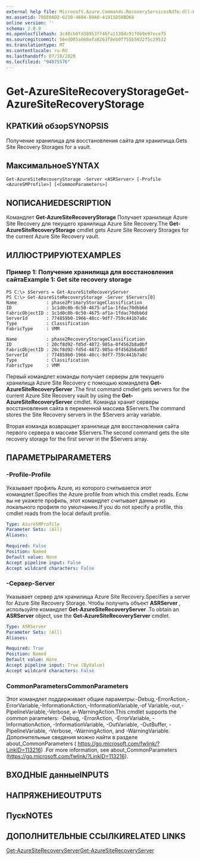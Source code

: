 ```yaml
---
external help file: Microsoft.Azure.Commands.RecoveryServicesRdfe.dll-Help.xml
ms.assetid: 78DE0AD2-6210-4604-89A8-41915D58BD68
online version: ''
schema: 2.0.0
ms.openlocfilehash: 3c40cb0fd38953ff46fa1138dc91f0b9e97ece75
ms.sourcegitcommit: 56ed085a868afa8263f8eb0f755b5822f5c29532
ms.translationtype: MT
ms.contentlocale: ru-RU
ms.lasthandoff: 07/18/2020
ms.locfileid: "94075576"
---
```

# <span data-ttu-id="b398b-101">Get-AzureSiteRecoveryStorage</span><span class="sxs-lookup"><span data-stu-id="b398b-101">Get-AzureSiteRecoveryStorage</span></span>

## <span data-ttu-id="b398b-102">КРАТКИй обзор</span><span class="sxs-lookup"><span data-stu-id="b398b-102">SYNOPSIS</span></span>
<span data-ttu-id="b398b-103">Получение хранилища для восстановления сайта для хранилища.</span><span class="sxs-lookup"><span data-stu-id="b398b-103">Gets Site Recovery Storages for a vault.</span></span>

## <span data-ttu-id="b398b-104">Максимальное</span><span class="sxs-lookup"><span data-stu-id="b398b-104">SYNTAX</span></span>

```
Get-AzureSiteRecoveryStorage -Server <ASRServer> [-Profile <AzureSMProfile>] [<CommonParameters>]
```

## <span data-ttu-id="b398b-105">NОПИСАНИЕ</span><span class="sxs-lookup"><span data-stu-id="b398b-105">DESCRIPTION</span></span>
<span data-ttu-id="b398b-106">Командлет **Get-AzureSiteRecoveryStorage** Получает хранилище Azure Site Recovery для текущего хранилища Azure Site Recovery.</span><span class="sxs-lookup"><span data-stu-id="b398b-106">The **Get-AzureSiteRecoveryStorage** cmdlet gets Azure Site Recovery Storages for the current Azure Site Recovery vault.</span></span>

## <span data-ttu-id="b398b-107">ИЛЛЮСТРИРУЮТ</span><span class="sxs-lookup"><span data-stu-id="b398b-107">EXAMPLES</span></span>

### <span data-ttu-id="b398b-108">Пример 1: Получение хранилища для восстановления сайта</span><span class="sxs-lookup"><span data-stu-id="b398b-108">Example 1: Get site recovery storage</span></span>
```
PS C:\> $Servers = Get-AzureSiteRecoveryServer
PS C:\> Get-AzureSiteRecoveryStorage -Server $Servers[0]
Name           : phase2PrimaryStorageClassification
ID             : 1c1d0c0b-0c50-4675-af1a-1fdac70dbb6d
FabricObjectID : 1c1d0c0b-0c50-4675-af1a-1fdac70dbb6d
ServerId       : 774859b0-1966-48cc-9df7-759c441b7a8c
Type           : Classification
FabricType     : VMM

Name           : phase2RecoveryStorageClassification
ID             : 20cf8d92-fd5d-4872-985a-0f4562b8a0bf
FabricObjectID : 20cf8d92-fd5d-4872-985a-0f4562b8a0bf
ServerId       : 774859b0-1966-48cc-9df7-759c441b7a8c
Type           : Classification
FabricType     : VMM
```

<span data-ttu-id="b398b-109">Первый командлет команды получает серверы для текущего хранилища Azure Site Recovery с помощью командлета **Get-AzureSiteRecoveryServer** .</span><span class="sxs-lookup"><span data-stu-id="b398b-109">The first command cmdlet gets servers for the current Azure Site Recovery vault by using the **Get-AzureSiteRecoveryServer** cmdlet.</span></span>
<span data-ttu-id="b398b-110">Команда хранит серверы восстановления сайта в переменной массива $Servers.</span><span class="sxs-lookup"><span data-stu-id="b398b-110">The command stores the Site Recovery servers in the $Servers array variable.</span></span>

<span data-ttu-id="b398b-111">Вторая команда возвращает хранилище для восстановления сайта первого сервера в массиве $Servers.</span><span class="sxs-lookup"><span data-stu-id="b398b-111">The second command gets the site recovery storage for the first server in the $Servers array.</span></span>

## <span data-ttu-id="b398b-112">ПАРАМЕТРЫ</span><span class="sxs-lookup"><span data-stu-id="b398b-112">PARAMETERS</span></span>

### <span data-ttu-id="b398b-113">-Profile</span><span class="sxs-lookup"><span data-stu-id="b398b-113">-Profile</span></span>
<span data-ttu-id="b398b-114">Указывает профиль Azure, из которого считывается этот командлет.</span><span class="sxs-lookup"><span data-stu-id="b398b-114">Specifies the Azure profile from which this cmdlet reads.</span></span>
<span data-ttu-id="b398b-115">Если вы не укажете профиль, этот командлет считывает данные из локального профиля по умолчанию.</span><span class="sxs-lookup"><span data-stu-id="b398b-115">If you do not specify a profile, this cmdlet reads from the local default profile.</span></span>

```yaml
Type: AzureSMProfile
Parameter Sets: (All)
Aliases: 

Required: False
Position: Named
Default value: None
Accept pipeline input: False
Accept wildcard characters: False
```

### <span data-ttu-id="b398b-116">-Сервер</span><span class="sxs-lookup"><span data-stu-id="b398b-116">-Server</span></span>
<span data-ttu-id="b398b-117">Указывает сервер для хранилища Azure Site Recovery.</span><span class="sxs-lookup"><span data-stu-id="b398b-117">Specifies a server for Azure Site Recovery Storage.</span></span>
<span data-ttu-id="b398b-118">Чтобы получить объект **ASRServer** , используйте командлет **Get-AzureSiteRecoveryServer** .</span><span class="sxs-lookup"><span data-stu-id="b398b-118">To obtain an **ASRServer** object, use the **Get-AzureSiteRecoveryServer** cmdlet.</span></span>

```yaml
Type: ASRServer
Parameter Sets: (All)
Aliases: 

Required: True
Position: Named
Default value: None
Accept pipeline input: True (ByValue)
Accept wildcard characters: False
```

### <span data-ttu-id="b398b-119">CommonParameters</span><span class="sxs-lookup"><span data-stu-id="b398b-119">CommonParameters</span></span>
<span data-ttu-id="b398b-120">Этот командлет поддерживает общие параметры:-Debug,-ErrorAction,-ErrorVariable,-InformationAction,-InformationVariable,-of Variable,-out,-PipelineVariable,-Verbose, и-WarningAction.</span><span class="sxs-lookup"><span data-stu-id="b398b-120">This cmdlet supports the common parameters: -Debug, -ErrorAction, -ErrorVariable, -InformationAction, -InformationVariable, -OutVariable, -OutBuffer, -PipelineVariable, -Verbose, -WarningAction, and -WarningVariable.</span></span> <span data-ttu-id="b398b-121">Дополнительные сведения можно найти в разделе about_CommonParameters ( https://go.microsoft.com/fwlink/?LinkID=113216) .</span><span class="sxs-lookup"><span data-stu-id="b398b-121">For more information, see about_CommonParameters (https://go.microsoft.com/fwlink/?LinkID=113216).</span></span>

## <span data-ttu-id="b398b-122">ВХОДНЫЕ данные</span><span class="sxs-lookup"><span data-stu-id="b398b-122">INPUTS</span></span>

## <span data-ttu-id="b398b-123">НАПРЯЖЕНИЕ</span><span class="sxs-lookup"><span data-stu-id="b398b-123">OUTPUTS</span></span>

## <span data-ttu-id="b398b-124">Пуск</span><span class="sxs-lookup"><span data-stu-id="b398b-124">NOTES</span></span>

## <span data-ttu-id="b398b-125">ДОПОЛНИТЕЛЬНЫЕ ССЫЛКИ</span><span class="sxs-lookup"><span data-stu-id="b398b-125">RELATED LINKS</span></span>

[<span data-ttu-id="b398b-126">Get-AzureSiteRecoveryServer</span><span class="sxs-lookup"><span data-stu-id="b398b-126">Get-AzureSiteRecoveryServer</span></span>](./Get-AzureSiteRecoveryServer.md)


